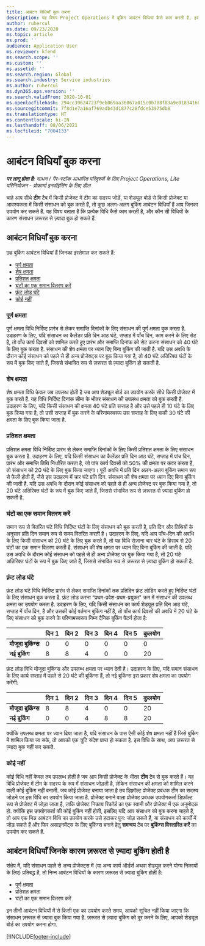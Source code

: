 ```yaml
---
title: आबंटन विधियाँ बुक करना
description: यह विषय Project Operations में बुकिंग आवंटन विधियां कैसे काम करती हैं, इसके बारे में जानकारी देता है.
author: ruhercul
ms.date: 09/23/2020
ms.topic: article
ms.prod: ''
audience: Application User
ms.reviewer: kfend
ms.search.scope: ''
ms.custom: ''
ms.assetid: ''
ms.search.region: Global
ms.search.industry: Service industries
ms.author: ruhercul
ms.dyn365.ops.version: ''
ms.search.validFrom: 2020-10-01
ms.openlocfilehash: 294cc39624723f9eb069aa36067a015c0b708f83a9e0183416655f9bd874fa9a
ms.sourcegitcommit: 7f8d1e7a16af769adb43d1877c28fdce53975db8
ms.translationtype: HT
ms.contentlocale: hi-IN
ms.lasthandoff: 08/06/2021
ms.locfileid: "7004133"
---
```

# <a name="booking-allocation-methods"></a>आबंटन विधियाँ बुक करना

_**पर लागू होता है:** साधन / गैर-स्टॉक आधारित परिदृश्यों के लिए Project Operations, Lite परिनियोजन - प्रोफार्मा इनवॉइसिंग के लिए डील_

चाहे आप सीधे **टीम** टैब में किसी प्रोजेक्ट में टीम का सदस्य जोड़ें, या शेड्यूल बोर्ड से किसी प्रोजेक्ट या आवश्यकता में किसी संसाधन को बुक करते हैं, तो कुछ अलग-अलग बुकिंग आबंटन विधियाँ हैं आप जिनका उपयोग कर सकते हैं. यह विषय बताता है कि प्रत्येक विधि कैसे काम करती है, और कौन सी विधियों के कारण संसाधन ज़रूरत से ज़्यादा बुक हो सकते हैं.

## <a name="booking-allocation-methods"></a>आबंटन विधियाँ बुक करना

छह बुकिंग आवंटन विधियां हैं जिनका इस्तेमाल कर सकते हैं:

- [पूर्ण क्षमता](#full)
- [शेष क्षमता](#remaining)
- [प्रतिशत क्षमता](#percentage)
- [घंटों का एक समान वितरण करें](#evenly)
- [फ़्रंट लोड घंटे](#front)
- [कोई नहीं](#none)

### <a name="full-capacity"></a><a name="full"></a>पूर्ण क्षमता 
पूर्ण क्षमता विधि निर्दिष्ट प्रारंभ से लेकर समाप्ति दिनांकों के लिए संसाधन की पूर्ण क्षमता बुक करता है. उदाहरण के लिए, यदि संसाधन का कैलेंडर प्रति दिन आठ घंटे, सप्ताह में पाँच दिन, काम करने के लिए सेट है, तो पाँच कार्य दिवसों को शामिल करते हुए प्रारंभ और समाप्ति दिनांक को सेट करना संसाधन को 40 घंटे के लिए बुक करता है. संसाधन की शेष क्षमता पर ध्यान दिए बिना बुकिंग की जाती है. यदि उस अवधि के दौरान कोई संसाधन को पहले से ही अन्य प्रोजेक्ट्स पर बुक किया गया है, तो 40 घंटे अतिरिक्त घंटों के रूप में बुक किए जाते हैं, जिससे संभावित रूप से ज़रूरत से ज़्यादा बुकिंग हो सकती है.

### <a name="remaining-capacity"></a><a name="remaining"></a>शेष क्षमता
शेष क्षमता विधि केवल जब उपलब्ध होती है जब आप शेड्यूल बोर्ड का उपयोग करके सीधे किसी प्रोजेक्ट में बुक करते हैं. यह विधि निर्दिष्ट दिनांक सीमा के भीतर संसाधन की उपलब्ध क्षमता को बुक करती है. उदाहरण के लिए, यदि किसी संसाधन की क्षमता 40 घंटे प्रति सप्ताह है और उसे पहले ही 10 घंटे के लिए बुक किया गया है, तो उसी सप्ताह में बुक करने के परिणामस्वरूप उस सप्ताह के लिए बाकी 30 घंटे की क्षमता के लिए बुक किया जाता है.

### <a name="percentage-capacity"></a><a name="percentage"></a>प्रतिशत क्षमता
प्रतिशत क्षमता विधि निर्दिष्ट प्रारंभ से लेकर समाप्ति दिनांकों के लिए किसी प्रतिशत क्षमता के लिए संसाधन बुक करता है. उदाहरण के लिए, यदि किसी संसाधन का कैलेंडर प्रति दिन आठ घंटे, सप्ताह में पांच दिन, प्रारंभ और समाप्ति तिथि निर्धारित करता है, जो पांच कार्य दिवसों को 50% की क्षमता पर कवर करता है, तो संसाधन को 20 घंटे के लिए बुक किया जाएगा। पूरी अवधि में प्रति दिन अलग-अलग बुकिंग समान रूप से फैली होती हैं, जैसे इस उदाहरण में चार घंटे प्रति दिन. संसाधन की शेष क्षमता पर ध्यान दिए बिना बुकिंग की जाती है. यदि उस अवधि के दौरान कोई संसाधन को पहले से ही अन्य प्रोजेक्ट पर बुक किया गया है, तो 20 घंटे अतिरिक्त घंटों के रूप में बुक किए जाते हैं, जिससे संभावित रूप से ज़रूरत से ज़्यादा बुकिंग हो सकती है.

### <a name="evenly-distribute-hours"></a><a name="evenly"></a>घंटों का एक समान वितरण करें
समान रूप से वितरित घंटे विधि निर्दिष्ट घंटों के लिए संसाधन को बुक करती है, प्रति दिन और तिथियों के अनुसार प्रति दिन समान रूप से समय वितरित करती है। उदाहरण के लिए, यदि आप पाँच-दिन की अवधि के लिए किसी संसाधन को 20 घंटे के लिए बुक करते हैं, तो यह विधि रोज़ाना चार घंटे के हिसाब से 20 घंटों का एक समान वितरण करती है. संसाधन की शेष क्षमता पर ध्यान दिए बिना बुकिंग की जाती है. यदि उस अवधि के दौरान कोई संसाधन को पहले से ही अन्य प्रोजेक्ट पर बुक किया गया है, तो 20 घंटे अतिरिक्त घंटों के रूप में बुक किए जाते हैं, जिससे संभावित रूप से ज़रूरत से ज़्यादा बुकिंग हो सकती है.

### <a name="front-load-hours"></a><a name="front"></a>फ़्रंट लोड घंटे
फ़्रंट लोड घंटे विधि निर्दिष्ट प्रारंभ से लेकर समाप्ति दिनांकों तक प्रतिदिन फ़्रंट लोडिंग करते हुए निर्दिष्ट घंटों के लिए संसाधन बुक करता है. फ़्रंट लोड करना “प्रथम-प्रवेश-प्रथम-प्रयुक्त” क्रम में संसाधन की उपलब्ध क्षमता का उपयोग करता है. उदाहरण के लिए, यदि किसी संसाधन का कार्य शेड्यूल प्रति दिन आठ घंटे, सप्ताह में पाँच दिन, है और उसकी कोई वर्तमान बुकिंग नहीं है, तो पाँच कार्य दिवसों की अवधि में 20 घंटे के लिए संसाधन को बुक करने के परिणामस्वरूप निम्न दैनिक बुकिंग पैटर्न होता है: 

|                           |    दिन 1    |    दिन 2    |    दिन 3    |    दिन 4    |    दिन 5    |    कुलयोग    |
|---------------------------|-------------|-------------|-------------|-------------|-------------|-------------|
|    **मौजूदा बुकिंग्स**    |    0        |    0        |    0        |    0        |    0        |    0        |
|    **नई बुकिंग**          |    8        |    8        |    4        |    0        |    0        |    20       |

फ़्रंट लोड विधि मौजूदा बुकिंग्स और उपलब्ध क्षमता पर ध्यान देती है। उदाहरण के लिए, यदि समान संसाधन के लिए कार्य सप्ताह में पहले से 20 घंटे की बुकिंग्स हैं, तो नई बुकिंग्स इस प्रकार शेष क्षमता का उपयोग करेंगी:

|                     | दिन 1 | दिन 2 | दिन 3 | दिन 4 | दिन 5 | कुलयोग |
|---------------------|-------|-------|-------|-------|-------|-------|
| **मौजूदा बुकिंग्स** | 8     | 8     | 4     | 0     | 0     | 20    |
| **नई बुकिंग**       | 0     | 0     | 4     | 8     | 8     | 20    |

क्योंकि उपलब्ध क्षमता पर ध्यान दिया जाता है, यदि संसाधन के पास ऐसी कोई शेष क्षमता नहीं है जिसे बुकिंग में शामिल किया जा सके, तो आपको एक त्रुटि संदेश प्राप्त हो सकता है. इस विधि के साथ, आप ज़रूरत से ज़्यादा बुक नहीं कर सकते.

### <a name="none"></a><a name="none"></a>कोई नहीं
कोई विधि नहीं केवल तब उपलब्ध होती है जब आप किसी प्रोजेक्ट के भीतर **टीम** टैब से बुक करते हैं। यह विधि प्रोजेक्ट में टीम के सदस्य के रूप में संसाधन जोड़ती है, लेकिन संसाधन की क्षमता को शामिल करने वाली कोई बुकिंग नहीं बनाती. जब कोई प्रोजेक्ट बनाया जाता है तब डिफ़ॉल्ट प्रोजेक्ट प्रबंधक टीम का सदस्य जोड़ने पर इस विधि का उपयोग किया जाता है. प्रोजेक्ट बनाने वाला प्रोजेक्ट प्रबंधक उपयोगकर्ता डिफ़ॉल्ट रूप से प्रोजेक्ट में जोड़ा जाता है, ताकि प्रोजेक्ट निकाय रिकॉर्ड का एक स्वामी और प्रोजेक्ट में एक अनुमोदक हो. क्योंकि इस उपयोगकर्ता की कोई बुकिंग नहीं होती, इसलिए यदि आप संसाधन को बुक करना चाहते हैं, तो आप एक भिन्न आबंटन विधि का उपयोग करके उसे हटाकर पुन: जोड़ सकते हैं, या संसाधन को कार्यों में जोड़ सकते हैं और फिर असाइनमेंट्स के लिए बुकिंग्स बनाने हेतु **समन्वय** टैब पर **बुकिंग्स विस्तारित करें** का उपयोग कर सकते हैं.

## <a name="allocation-methods-that-lead-to-overbooking"></a>आबंटन विधियाँ जिनके कारण ज़रूरत से ज़्यादा बुकिंग होती है
संक्षेप में, यदि संसाधन पहले से अन्य प्रोजेक्ट्स में (या अन्य कार्य ऑर्डर्स अथवा शेड्यूल करने योग्य निकायों के लिए) प्रतिबद्ध है, तो निम्न आबंटन विधियों के कारण ज़रूरत से ज़्यादा बुकिंग होती है:

- पूर्ण क्षमता
- प्रतिशत क्षमता
- घंटों का एक समान वितरण करें

इन तीनों आबंटन विधियों में से किसी एक का उपयोग करते समय, आपको सूचित नहीं किया जाएगा कि संसाधन ज़रूरत से ज़्यादा बुक किया गया है. ज़रूरत से ज़्यादा बुकिंग को दूर करने के लिए, आपको शेड्यूल बोर्ड का उपयोग करना होगा.


[!INCLUDE[footer-include](../includes/footer-banner.md)]